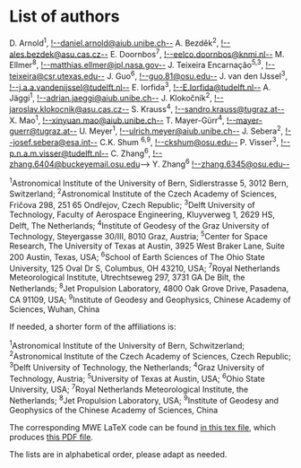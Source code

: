 # List of authors 



D. Arnold<sup>1</sup>,                <!--daniel.arnold@aiub.unibe.ch-->
A. Bezděk<sup>2</sup>,                <!--ales.bezdek@asu.cas.cz-->
E. Doornbos<sup>7</sup>,              <!--eelco.doornbos@knmi.nl-->
M. Ellmer<sup>8</sup>,                <!--matthias.ellmer@jpl.nasa.gov-->
J. Teixeira Encarnação<sup>5,3</sup>, <!--teixeira@csr.utexas.edu-->
J. Guo<sup>6</sup>,                   <!--guo.81@osu.edu-->
J. van den IJssel<sup>3</sup>,        <!--j.a.a.vandenijssel@tudelft.nl-->
E. Iorfida<sup>3</sup>,               <!--E.Iorfida@tudelft.nl-->
A. Jäggi<sup>1</sup>,                 <!--adrian.jaeggi@aiub.unibe.ch-->
J. Klokočník<sup>2</sup>,             <!--jaroslav.klokocnik@asu.cas.cz-->
S. Krauss<sup>4</sup>,                <!--sandro.krauss@tugraz.at-->
X. Mao<sup>1</sup>,                   <!--xinyuan.mao@aiub.unibe.ch-->
T. Mayer-Gürr<sup>4</sup>,            <!--mayer-guerr@tugraz.at-->
U. Meyer<sup>1</sup>,                 <!--ulrich.meyer@aiub.unibe.ch-->
J. Sebera<sup>2</sup>,                <!--josef.sebera@esa.int-->
C.K. Shum <sup>6,9</sup>,               <!--ckshum@osu.edu-->
P. Visser<sup>3</sup>,                <!--p.n.a.m.visser@tudelft.nl-->
C. Zhang<sup>6</sup>,                 <!--zhang.6404@buckeyemail.osu.edu>-->
Y. Zhang<sup>6</sup>                  <!--zhang.6345@osu.edu-->
           

           
<sup>1</sup>Astronomical Institute of the University of Bern, Sidlerstrasse 5, 3012 Bern, Switzerland;
<sup>2</sup>Astronomical Institute of the Czech Academy of Sciences, Fričova 298, 251 65 Ondřejov, Czech Republic;
<sup>3</sup>Delft University of Technology, Faculty of Aerospace Engineering, Kluyverweg 1, 2629 HS, Delft, The Netherlands;
<sup>4</sup>Institute of Geodesy of the Graz University of Technology, Steyergasse 30/III, 8010 Graz, Austria;
<sup>5</sup>Center for Space Research, The University of Texas at Austin, 3925 West Braker Lane, Suite 200 Austin, Texas, USA;
<sup>6</sup>School of Earth Sciences of The Ohio State University, 125 Oval Dr S, Columbus, OH 43210, USA;
<sup>7</sup>Royal Netherlands Meteorological Institute, Utrechtseweg 297, 3731 GA De Bilt, the Netherlands;
<sup>8</sup>Jet Propulsion Laboratory, 4800 Oak Grove Drive, Pasadena, CA 91109, USA;
<sup>9</sup>Institute of Geodesy and Geophysics, Chinese Academy of Sciences, Wuhan, China

If needed, a shorter form of the affiliations is:

<sup>1</sup>Astronomical Institute of the University of Bern, Schwitzerland;
<sup>2</sup>Astronomical Institute of the Czech Academy of Sciences, Czech Republic;
<sup>3</sup>Delft University of Technology, the Netherlands;
<sup>4</sup>Graz University of Technology, Austria;
<sup>5</sup>University of Texas at Austin, USA;
<sup>6</sup>Ohio State University, USA;
<sup>7</sup>Royal Netherlands Meteorological Institute, the Netherlands;
<sup>8</sup>Jet Propulsion Laboratory, USA;
<sup>9</sup>Institute of Geodesy and Geophysics of the Chinese Academy of Sciences, China

The corresponding MWE LaTeX code can be found [in this tex file](https://jgte.github.io/gswarm/listofauthors/listofauthors.tex), which produces [this PDF file](https://jgte.github.io/gswarm/listofauthors/listofauthors.pdf).

The lists are in alphabetical order, please adapt as needed.



